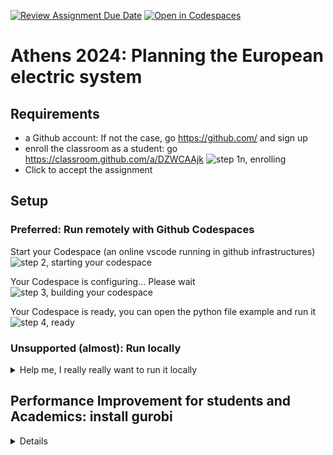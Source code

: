 [![Review Assignment Due Date](https://classroom.github.com/assets/deadline-readme-button-22041afd0340ce965d47ae6ef1cefeee28c7c493a6346c4f15d667ab976d596c.svg)](https://classroom.github.com/a/DZWCAAjk)
[![Open in Codespaces](https://classroom.github.com/assets/launch-codespace-2972f46106e565e64193e422d61a12cf1da4916b45550586e14ef0a7c637dd04.svg)](https://classroom.github.com/open-in-codespaces?assignment_repo_id=17195876)
# Athens 2024: Planning the European electric system

## Requirements 

* a Github account: If not the case, go https://github.com/ and sign up
* enroll the classroom as a student: go https://classroom.github.com/a/DZWCAAjk
![step 1n, enrolling](/.assets/img/enroll1.png)
* Click to accept the assignment

## Setup

### Preferred: Run remotely with Github Codespaces
Start your Codespace (an online vscode running in github infrastructures)
![step 2, starting your codespace](/.assets/img/enroll2.png)

Your Codespace is configuring... Please wait
![step 3, building your codespace](/.assets/img/building_codespace.png)

Your Codespace is ready, you can open the python file example and run it
![step 4, ready](/.assets/img/ready.png)

### Unsupported (almost): Run locally

<details>
  <summary>Help me, I really really want to run it locally</summary>

[blue pill or red pill ?](https://en.wikipedia.org/wiki/Red_pill_and_blue_pill)
![blue pill or red pill](https://upload.wikimedia.org/wikipedia/commons/5/52/Red_and_blue_pill.jpg)

Are you sure you want to choose the red pill over the blue pill?

<details>
  <summary>Yes, I'm sure</summary>

You have to install Python and Pycharm 

#### Python
Install a compatible Python version from 3.9 to 3.12, avoid 3.13 and versions older than 3.9 

<details>
  <summary>On windows</summary>

Either:
```
winget install Python.Python.3.12
```
or download and install  https://www.python.org/ftp/python/3.12.7/python-3.12.7-amd64.exe
</details>

<details>
  <summary>On a mac</summary>

If you have Homebrew installed:
```
brew install python@3.12
```
or download and install https://www.python.org/ftp/python/3.12.7/python-3.12.7-macos11.pkg
</details>

<details>
  <summary>On linux</summary>

Hopefully if you use a linux machine, it means you're autonomous
</details>

#### Pycharm

Install the last version of Pycharm Community

<details>
  <summary>On windows</summary>

Either:
```
winget install JetBrains.PyCharm.Community
```
or download and install https://download.jetbrains.com/python/pycharm-community-2024.2.3.exe
</details>

<details>
  <summary>On a mac</summary>

If you have Homebrew installed:
```
brew install --cask pycharm-ce
```
or download and install https://download.jetbrains.com/python/pycharm-community-2024.2.3.dmg
</details>

<details>
  <summary>On linux</summary>

download and install https://download.jetbrains.com/python/pycharm-community-2024.2.3.tar.gz
</details>

#### Setting up Pycharm 

TO COME

</details>

</details>

## Performance Improvement for students and Academics: install gurobi

<details>

* connect to ENPC-VISITEURS or maybe eduroam wifi
* go and register here with you student email: https://portal.gurobi.com/iam/register
  ![registration page 1/3](/.assets/img/gurobi_registration.png)
* register as a student
  ![registration page 2/3](/.assets/img/gurobi_registration2.png)
* set a password !
* request a 'WLS license' on this page: https://portal.gurobi.com/iam/licenses/request
  ![license 1/3](/.assets/img/gurobi_license1.png)
* go and download your license file it should be a gurobi.lic file: https://license.gurobi.com/manager/licenses
  ![license 2/3](/.assets/img/gurobi_license2.png)
* put your gurobi license at the root of your git project using drag and drop
  ![license 3/3](/.assets/img/gurobi_license3.png)

now in your python script replace
```python
result = network.optimize(solver_name="highs")
```
with
```python
import os
os.environ['GRB_LICENSE_FILE'] = os.path.join(os.path.dirname(__file__), 'gurobi.lic')
result = network.optimize(solver_name="gurobi")
```

Hopefully it should work
</details>